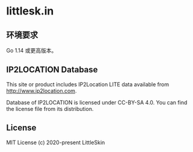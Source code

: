 # littlesk.in

## 环境要求

Go 1.14 或更高版本。

## IP2LOCATION Database

This site or product includes IP2Location LITE data available from http://www.ip2location.com.

Database of IP2LOCATION is licensed under CC-BY-SA 4.0.
You can find the license file from its distribution.

## License

MIT License (c) 2020-present LittleSkin
